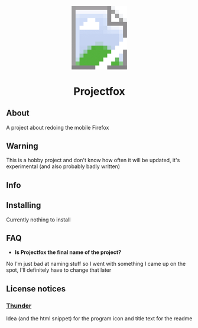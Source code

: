 <p align="center">
  <img src="./assets/missing-icon.png" alt="Project logo" width="150">
</p>

<h1 align="center">Projectfox</h1>

## About
A project about redoing the mobile Firefox
## Warning 
This is a hobby project and  don't know how often it will be updated, it's experimental (and also probably badly written)
## Info

## Installing
Currently nothing to install 
## FAQ
* **Is Projectfox the final name of the project?**

No I'm just bad at naming stuff so I went with something I came up on the spot, I'll definitely have to change that later
## License notices
### [Thunder](https://github.com/thunder-app/thunder)
Idea (and the html snippet) for the program icon and title text for the readme
